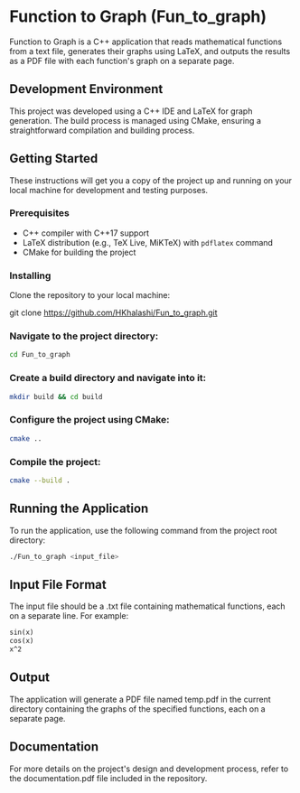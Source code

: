# Function to Graph (Fun_to_graph)

Function to Graph is a C++ application that reads mathematical functions from a text file, generates their graphs using LaTeX, and outputs the results as a PDF file with each function's graph on a separate page.

## Development Environment

This project was developed using a C++ IDE and LaTeX for graph generation. The build process is managed using CMake, ensuring a straightforward compilation and building process.

## Getting Started

These instructions will get you a copy of the project up and running on your local machine for development and testing purposes.

### Prerequisites

- C++ compiler with C++17 support
- LaTeX distribution (e.g., TeX Live, MiKTeX) with `pdflatex` command
- CMake for building the project

### Installing

Clone the repository to your local machine:

git clone https://github.com/HKhalashi/Fun_to_graph.git
### Navigate to the project directory:
```bash
cd Fun_to_graph
```
### Create a build directory and navigate into it:
```bash
mkdir build && cd build
```
### Configure the project using CMake:
```bash
cmake ..
```
### Compile the project:
```bash
cmake --build .
```
## Running the Application
To run the application, use the following command from the project root directory:
```bash
./Fun_to_graph <input_file>
```
## Input File Format
The input file should be a .txt file containing mathematical functions, each on a separate line. For example:
```latex
sin(x)
cos(x)
x^2
```
## Output
The application will generate a PDF file named temp.pdf in the current directory containing the graphs of the specified functions, each on a separate page.
## Documentation
For more details on the project's design and development process, refer to the documentation.pdf file included in the repository.
